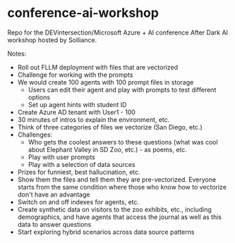 # conference-ai-workshop
Repo for the DEVintersection/Microsoft Azure + AI conference After Dark AI workshop hosted by Solliance.

Notes:

- Roll out FLLM deployment with files that are vectorized
- Challenge for working with the prompts
- We would create 100 agents with 100 prompt files in storage
  - Users can edit their agent and play with prompts to test different options
  - Set up agent hints with student ID
- Create Azure AD tenant with User1 - 100
- 30 minutes of intros to explain the environment, etc.
- Think of three categories of files we vectorize (San Diego, etc.)
- Challenges:
  - Who gets the coolest answers to these questions (what was cool about Elephant Valley in SD Zoo, etc.) - as poems, etc.
  - Play with user prompts
  - Play with a selection of data sources
- Prizes for funniest, best hallucination, etc.
- Show them the files and tell them they are pre-vectorized. Everyone starts from the same condition where those who know how to vectorize don't have an advantage
- Switch on and off indexes for agents, etc.
- Create synthetic data on visitors to the zoo exhibits, etc., including demographics, and have agents that access the journal as well as this data to answer questions
- Start exploring hybrid scenarios across data source patterns


